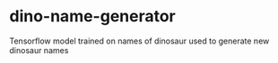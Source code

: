 # dino-name-generator
Tensorflow model trained on names of dinosaur used to generate new dinosaur names
